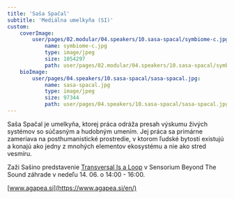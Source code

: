 ```yaml
---
title: 'Saša Spačal'
subtitle: 'Mediálna umelkyňa (SI)'
custom:
    coverImage:
        user/pages/02.modular/04.speakers/10.sasa-spacal/symbiome-c.jpg:
            name: symbiome-c.jpg
            type: image/jpeg
            size: 1054297
            path: user/pages/02.modular/04.speakers/10.sasa-spacal/symbiome-c.jpg
    bioImage:
        user/pages/04.speakers/10.sasa-spacal/sasa-spacal.jpg:
            name: sasa-spacal.jpg
            type: image/jpeg
            size: 97344
            path: user/pages/04.speakers/10.sasa-spacal/sasa-spacal.jpg
---
```


Saša Spačal je umelkyňa, ktorej práca odráža presah výskumu živých systémov so súčasným a hudobným umením. Jej práca sa primárne zameriava na posthumanistické prostredie, v ktorom ľudské bytosti existujú a konajú ako jedny z mnohých elementov ekosystému a nie ako stred vesmíru.

Zaži Sašino predstavenie [Transversal Is a Loop](http://sensorium.is/sk/beyond-the-sound/performance-transversal) v Sensorium Beyond The Sound záhrade v nedeľu 14. 06. o 14:00 - 16:00.
    
[www.agapea.si](https://www.agapea.si/en/)

